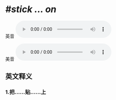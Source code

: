 # ***\#stick ... on*** 
英音
<audio src="./media/stick ... on1_AAC.aac" controls="controls"></audio>

美音
<audio src="./media/stick ... on2_AAC.aac" controls="controls"></audio>



  

英文释义
---
### 1.**把……贴……上**  


